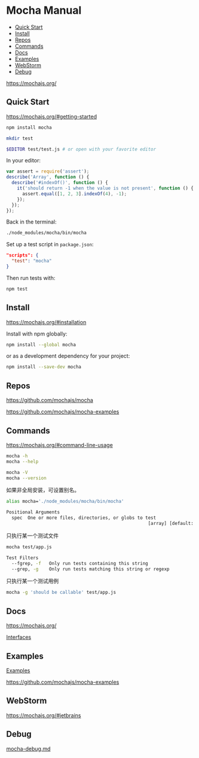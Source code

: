 <!-- omit in toc -->
# Mocha Manual

- [Quick Start](#quick-start)
- [Install](#install)
- [Repos](#repos)
- [Commands](#commands)
- [Docs](#docs)
- [Examples](#examples)
- [WebStorm](#webstorm)
- [Debug](#debug)

<https://mochajs.org/>

## Quick Start

<https://mochajs.org/#getting-started>

```bash
npm install mocha

mkdir test

$EDITOR test/test.js # or open with your favorite editor
```

In your editor:

```js
var assert = require('assert');
describe('Array', function () {
  describe('#indexOf()', function () {
    it('should return -1 when the value is not present', function () {
      assert.equal([1, 2, 3].indexOf(4), -1);
    });
  });
});
```

Back in the terminal:

```bash
./node_modules/mocha/bin/mocha
```

Set up a test script in `package.json`:

```json
"scripts": {
  "test": "mocha"
}
```

Then run tests with:

```bash
npm test
```

## Install

<https://mochajs.org/#installation>

Install with npm globally:

```bash
npm install --global mocha
```

or as a development dependency for your project:

```bash
npm install --save-dev mocha
```

## Repos

<https://github.com/mochajs/mocha>

<https://github.com/mochajs/mocha-examples>

## Commands

<https://mochajs.org/#command-line-usage>

```bash
mocha -h
mocha --help
```

```bash
mocha -V
mocha --version
```

如果非全局安装，可设置别名。

```bash
alias mocha='./node_modules/mocha/bin/mocha'
```

```bash
Positional Arguments
  spec  One or more files, directories, or globs to test
                                                     [array] [default: ["test"]]
```

只执行某一个测试文件

```bash
mocha test/app.js
```

```bash
Test Filters
  --fgrep, -f   Only run tests containing this string                   [string]
  --grep, -g    Only run tests matching this string or regexp           [string]
```

只执行某一个测试用例

```bash
mocha -g 'should be callable' test/app.js
```

## Docs

<https://mochajs.org/>

[Interfaces](https://mochajs.org/#interfaces)

## Examples

[Examples](https://mochajs.org/#examples)

<https://github.com/mochajs/mocha-examples>

## WebStorm

<https://mochajs.org/#jetbrains>

<!-- #mocha-debug -->
## Debug

[mocha-debug.md](mocha-debug.md)
